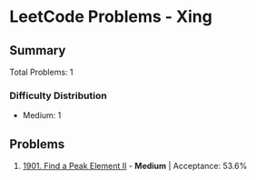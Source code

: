 # LeetCode Problems - Xing

## Summary
Total Problems: 1

### Difficulty Distribution

- Medium: 1

## Problems

1. [1901. Find a Peak Element II](https://leetcode.com/problems/find-a-peak-element-ii/) - **Medium** | Acceptance: 53.6%